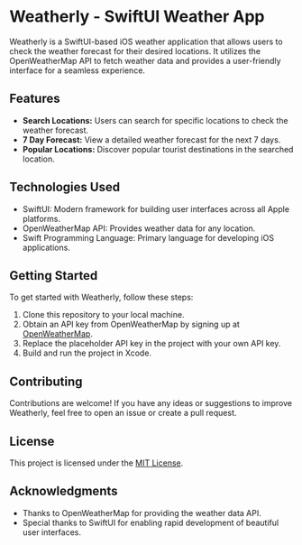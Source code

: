# Weatherly - SwiftUI Weather App

Weatherly is a SwiftUI-based iOS weather application that allows users to check the weather forecast for their desired locations. It utilizes the OpenWeatherMap API to fetch weather data and provides a user-friendly interface for a seamless experience.

## Features

- **Search Locations:** Users can search for specific locations to check the weather forecast.
- **7 Day Forecast:** View a detailed weather forecast for the next 7 days.
- **Popular Locations:** Discover popular tourist destinations in the searched location.

## Technologies Used

- SwiftUI: Modern framework for building user interfaces across all Apple platforms.
- OpenWeatherMap API: Provides weather data for any location.
- Swift Programming Language: Primary language for developing iOS applications.

## Getting Started

To get started with Weatherly, follow these steps:

1. Clone this repository to your local machine.
2. Obtain an API key from OpenWeatherMap by signing up at [OpenWeatherMap](https://openweathermap.org/).
3. Replace the placeholder API key in the project with your own API key.
4. Build and run the project in Xcode.

## Contributing

Contributions are welcome! If you have any ideas or suggestions to improve Weatherly, feel free to open an issue or create a pull request.

## License

This project is licensed under the [MIT License](LICENSE).

## Acknowledgments

- Thanks to OpenWeatherMap for providing the weather data API.
- Special thanks to SwiftUI for enabling rapid development of beautiful user interfaces.
